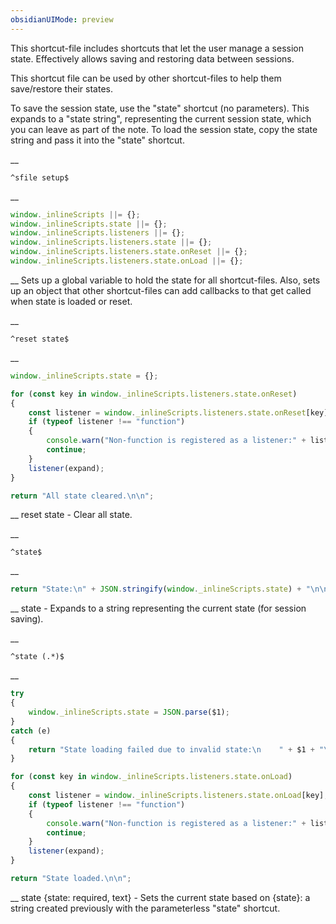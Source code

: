 ```yaml
---
obsidianUIMode: preview
---
```


This shortcut-file includes shortcuts that let the user manage a session state.  Effectively allows saving and restoring data between sessions.

This shortcut file can be used by other shortcut-files to help them save/restore their states.

To save the session state, use the "state" shortcut (no parameters).  This expands to a "state string", representing the current session state, which you can leave as part of the note.  To load the session state, copy the state string and pass it into the "state" shortcut.


__
```
^sfile setup$
```
__
```js
window._inlineScripts ||= {};
window._inlineScripts.state ||= {};
window._inlineScripts.listeners ||= {};
window._inlineScripts.listeners.state ||= {};
window._inlineScripts.listeners.state.onReset ||= {};
window._inlineScripts.listeners.state.onLoad ||= {};
```
__
Sets up a global variable to hold the state for all shortcut-files.  Also, sets up an object that other shortcut-files can add callbacks to that get called when state is loaded or reset.


__
```
^reset state$
```
__
```js
window._inlineScripts.state = {};

for (const key in window._inlineScripts.listeners.state.onReset)
{
	const listener = window._inlineScripts.listeners.state.onReset[key];
	if (typeof listener !== "function")
	{
		console.warn("Non-function is registered as a listener:" + listener);
		continue;
	}
	listener(expand);
}

return "All state cleared.\n\n";
```
__
reset state - Clear all state.


__
```
^state$
```
__
```js
return "State:\n" + JSON.stringify(window._inlineScripts.state) + "\n\n";
```
__
state - Expands to a string representing the current state (for session saving).


__
```
^state (.*)$
```
__
```js
try
{
	window._inlineScripts.state = JSON.parse($1);
}
catch (e)
{
	return "State loading failed due to invalid state:\n    " + $1 + "\n\n";
}

for (const key in window._inlineScripts.listeners.state.onLoad)
{
	const listener = window._inlineScripts.listeners.state.onLoad[key];
	if (typeof listener !== "function")
	{
		console.warn("Non-function is registered as a listener:" + listener);
		continue;
	}
	listener(expand);
}

return "State loaded.\n\n";
```
__
state {state: required, text} - Sets the current state based on {state}: a string created previously with the parameterless "state" shortcut.
